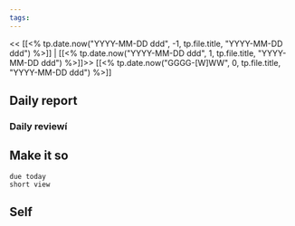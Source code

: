```yaml
---
tags:
---
```

<< [[<% tp.date.now("YYYY-MM-DD ddd", -1, tp.file.title, "YYYY-MM-DD ddd") %>]] | [[<% tp.date.now("YYYY-MM-DD ddd", 1, tp.file.title, "YYYY-MM-DD ddd") %>]]>>
[[<% tp.date.now("GGGG-[W]WW", 0, tp.file.title, "YYYY-MM-DD ddd") %>]]

## Daily report

### Daily reviewí
## Make it so
```tasks
due today
short view
```

## Self

